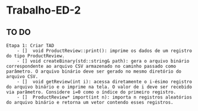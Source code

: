 # Trabalho-ED-2

## TO DO
    Etapa 1: Criar TAD
        - []  void ProductReview::print(): imprime os dados de um registro do tipo ProductReview.
        - [] void createBinary(std::string& path): gera o arquivo binário correspondente ao arquivo CSV armazenado no caminho passado como parâmetro. O arquivo binário deve ser gerado no mesmo diretório do arquivo CSV.
        - []  void getReview(int i): acessa diretamente o i-ésimo registro do arquivo binário e o imprime na tela. O valor de i deve ser recebido via parâmetro. Considere i=0 como o índice do primeiro registro.
        - []  ProductReview* import(int n): importa n registros aleatórios do arquivo binário e retorna um vetor contendo esses registros.